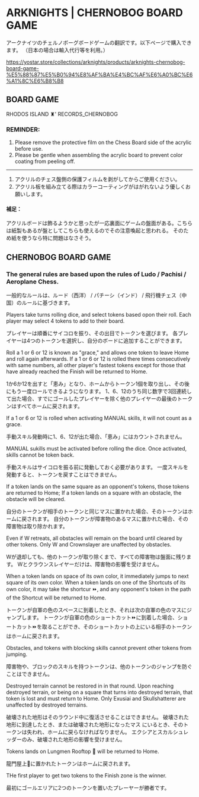 # ARKNIGHTS | CHERNOBOG BOARD GAME

アークナイツのチェルノボーグボードゲームの翻訳です。以下ページで購入できます。
（日本の場合は輸入代行等を利用。）

https://yostar.store/collections/arknights/products/arknights-chernobog-board-game-%E5%88%87%E5%B0%94%E8%AF%BA%E4%BC%AF%E6%A0%BC%E6%A1%8C%E6%B8%B8

## BOARD GAME

RHODOS ISLAND ♜' RECORDS_CHERNOBOG

### REMINDER:

1. Please remove the protective film on the Chess Board side of the acrylic before use.
2. Please be gentle when assembling the acrylic board to prevent color coating from peeling off.

----

1. アクリルのチェス盤側の保護フィルムを剥がしてからご使用ください。
2. アクリル板を組み立てる際はカラーコーティングがはがれないよう優しくお願いします。

#### 補足：

アクリルボードは飾るようかと思ったが一応裏面にゲームの盤面がある。こちらは紙製もあるが盤としてこちらも使えるのでその注意喚起と思われる。
そのため紙を使うなら特に問題はなさそう。

## CHERNOBOG BOARD GAME

### The general rules are based upon the rules of Ludo / Pachisi / Aeroplane Chess.

一般的なルールは、ルード（西洋） / パチーシ（インド） / 飛行機チェス（中国）のルールに基づきます。

Players take turns rolling dice, and select tokens based opon their roll.
Each player may select 4 tokens to add to their board.

プレイヤーは順番にサイコロを振り、その出目でトークンを選びます。
各プレイヤーは4つのトークンを選択し、自分のボードに追加することができます。

Roll a 1 or 6 or 12 is known as "grace," and allows one token to leave Home and roll again afterwards.
If a 1 or 6 or 12 is rolled there times consecutively with same numbers, all other player's fastest tokens except for those that have already reached the Finish will be returned to Home.

1か6か12を出すと「恵み」となり、ホームからトークン1個を取り出し、その後にもう一度ロールできるようになります。
1、6、12のうち同じ数字で3回連続して出た場合、すでにゴールしたプレイヤーを除く他のプレイヤーの最後のトークンはすべてホームに戻されます。

If a 1 or 6 or 12 is rolled when activating MANUAL skills, it will not count as a grace.

手動スキル発動時に1、6、12が出た場合、「恵み」にはカウントされません。

MANUAL sukills must be activated before rolling the dice.
Once activated, skills cannot be token back.

手動スキルはサイコロを振る前に発動しておく必要があります。
一度スキルを発動すると、トークンを戻すことはできません。

If a token lands on the same square as an opponent's tokens, those tokens are returned to Home;
If a token lands on a square with an obstacle, the obstacle will be cleared.

自分のトークンが相手のトークンと同じマスに置かれた場合、そのトークンはホームに戻されます。
自分のトークンが障害物のあるマスに置かれた場合、その障害物は取り除かれます。

Even if W retreats, all obstacles will remain on the board until cleared by other tokens.
Only W and Crownslayer are unaffected by obstacles.

Wが退却しても、他のトークンが取り除くまで、すべての障害物は盤面に残ります。
Wとクラウンスレイヤーだけは、障害物の影響を受けません。

When a token lands on space of its own color, it immediately jumps to next square of its own color.
When a token lands on one of the Shortcuts of its own color, it may take the shortcur ⏩, and any opponent's token in the path of the Shortcut will be returned to Home.

トークンが自軍の色のスペースに到着したとき、それは次の自軍の色のマスにジャンプします。
トークンが自軍の色のショートカット⏩に到着した場合、ショートカット⏩を取ることができ、そのショートカットの上にいる相手のトークンはホームに戻されます。

Obstacles, and tokens with blocking skills cannot prevent other tokens from jumping.

障害物や、ブロックのスキルを持つトークンは、他のトークンのジャンプを防ぐことはできません。

Destroyed terrain cannot be restored in in that round.
Upon reaching destroyed terrain, or being on a square that turns into destroyed terrain, that token is lost and must return to Home.
Only Exusiai and Skullshatterer are unaffected by destroyed terrains.

破壊された地形はそのラウンド中に復活させることはできません。
破壊された地形に到達したとき、または破壊された地形になったマス にいるとき、そのトークンは失われ、ホームに戻らなければなりません。
エクシアとスカルシュレッダーのみ、破壊された地形の影響を受けません。

Tokens lands on Lungmen Rooftop 🏃 will be returned to Home.

龍門屋上🏃に置かれたトークンはホームに戻されます。

THe first player to get two tokens to the Finish zone is the winner.

最初にゴールエリアに2つのトークンを置いたプレーヤーが勝者です。
